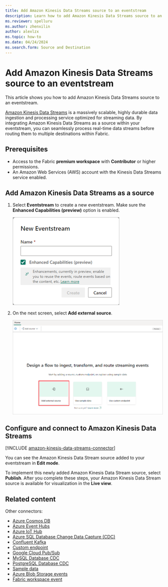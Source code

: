 ```yaml
---
title: Add Amazon Kinesis Data Streams source to an eventstream
description: Learn how to add Amazon Kinesis Data Streams source to an eventstream.
ms.reviewer: spelluru
ms.author: zhenxilin
author: alexlzx
ms.topic: how-to
ms.date: 04/24/2024
ms.search.form: Source and Destination
---
```


# Add Amazon Kinesis Data Streams source to an eventstream

This article shows you how to add Amazon Kinesis Data Streams source to an eventstream.

[Amazon Kinesis Data Streams](https://aws.amazon.com/kinesis/data-streams/) is a massively scalable, highly durable data ingestion and processing service optimized for streaming data. By integrating Amazon Kinesis Data Streams as a source within your eventstream, you can seamlessly process real-time data streams before routing them to multiple destinations within Fabric.

## Prerequisites

- Access to the Fabric **premium workspace** with **Contributor** or higher permissions.
- An Amazon Web Services (AWS) account with the Kinesis Data Streams service enabled.

## Add Amazon Kinesis Data Streams as a source

1. Select **Eventstream** to create a new eventstream. Make sure the **Enhanced Capabilities (preview)** option is enabled.

   ![A screenshot of creating a new eventstream.](media/external-sources/new-eventstream.png)

1. On the next screen, select **Add external source**.

   ![A screenshot of selecting Add external source.](media/external-sources/add-external-source.png)

## Configure and connect to Amazon Kinesis Data Streams

[!INCLUDE [amazon-kinesis-data-streams-connector](includes/amazon-kinesis-data-streams-connector.md)]

You can see the Amazon Kinesis Data Stream source added to your eventstream in **Edit mode**.

To implement this newly added Amazon Kinesis Data Stream source, select **Publish**. After you complete these steps, your Amazon Kinesis Data Stream source is available for visualization in the **Live view**.

## Related content

Other connectors:

- [Azure Cosmos DB](add-source-azure-cosmos-db-change-data-capture.md)
- [Azure Event Hubs](add-source-azure-event-hubs.md)
- [Azure IoT Hub](add-source-azure-iot-hub.md)
- [Azure SQL Database Change Data Capture (CDC)](add-source-azure-sql-database-change-data-capture.md)
- [Confluent Kafka](add-source-confluent-kafka.md)
- [Custom endpoint](add-source-custom-app.md)
- [Google Cloud Pub/Sub](add-source-google-cloud-pub-sub.md) 
- [MySQL Database CDC](add-source-mysql-database-change-data-capture.md)
- [PostgreSQL Database CDC](add-source-postgresql-database-change-data-capture.md)
- [Sample data](add-source-sample-data.md)
- [Azure Blob Storage events](add-source-azure-blob-storage.md)
- [Fabric workspace event](add-source-fabric-workspace.md)